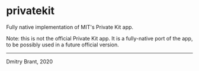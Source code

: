 # privatekit
Fully native implementation of MIT's Private Kit app.

Note: this is not the official Private Kit app. It is a fully-native port of the app, to be possibly used in a future official version.

***

Dmitry Brant, 2020